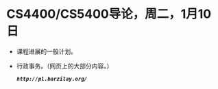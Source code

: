 # CS4400/CS5400导论，周二，1月10日

+   课程进展的一般计划。

+   行政事务。（网页上的大部分内容。）

    ***`http://pl.barzilay.org/`***
